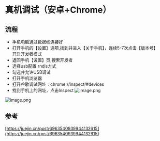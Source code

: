 # 真机调试（安卓+Chrome）
## 流程
- 手机电脑通过数据线连接好
- 打开手机的【设置】选项,找到并进入【关于手机】，连续5-7次点击【版本号】开启开发者模式
- 返回手机【设置】页,搜索开发者
- 选择usb配置 rndis方式
- 勾选并允许USB调试
- 打开手机浏览器
- 打开谷歌调试网址：chrome://inspect/#devices
- 找到手机上的网址，点击Inspect
![image.png](http://rzol19n0q.hb-bkt.clouddn.com/20230828203455-47110e.png)

![image.png](http://rzol19n0q.hb-bkt.clouddn.com/20230828203518-86cd0e.png)

## 参考
[https://juejin.cn/post/6963540939944132615](https://juejin.cn/post/6963540939944132615)
